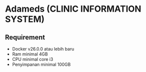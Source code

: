 # Adameds (CLINIC INFORMATION SYSTEM)

## Requirement
- Docker v26.0.0 atau lebih baru
- Ram minimal 4GB
- CPU minimal core i3
- Penyimpanan minimal 100GB